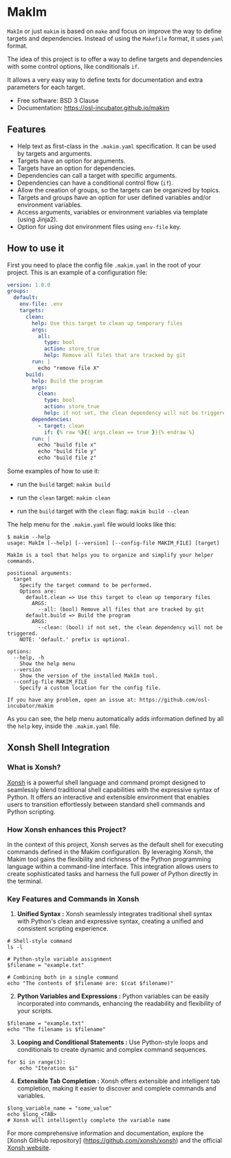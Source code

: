 # MakIm

`MakIm` or just `makim` is based on `make` and focus on improve
the way to define targets and dependencies. Instead of using the
`Makefile` format, it uses `yaml` format.

The idea of this project is to offer a way to define targets and
dependencies with some control options, like conditionals `if`.

It allows a very easy way to define texts for documentation and
extra parameters for each target.


* Free software: BSD 3 Clause
* Documentation: https://osl-incubator.github.io/makim

## Features

* Help text as first-class in the `.makim.yaml` specification. It can be used by targets and arguments.
* Targets have an option for arguments.
* Targets have an option for dependencies.
* Dependencies can call a target with specific arguments.
* Dependencies can have a conditional control flow (`if`).
* Allow the creation of groups, so the targets can be organized by topics.
* Targets and groups have an option for user defined variables and/or environment variables.
* Access arguments, variables or environment variables via template (using Jinja2).
* Option for using dot environment files using `env-file` key.

## How to use it

First you need to place the config file `.makim.yaml` in the root of your project.
This is an example of a configuration file:

```yaml
version: 1.0.0
groups:
  default:
    env-file: .env
    targets:
      clean:
        help: Use this target to clean up temporary files
        args:
          all:
            type: bool
            action: store_true
            help: Remove all files that are tracked by git
        run: |
          echo "remove file X"
      build:
        help: Build the program
        args:
          clean:
            type: bool
            action: store_true
            help: if not set, the clean dependency will not be triggered.
        dependencies:
          - target: clean
            if: {% raw %}{{ args.clean == true }}{% endraw %}
        run: |
          echo "build file x"
          echo "build file y"
          echo "build file z"
```

Some examples of how to use it:

* run the `build` target:
  `makim build`

* run the `clean` target:
  `makim clean`

* run the `build` target with the `clean` flag:
  `makim build --clean`


The help menu for the `.makim.yaml` file would looks like this:

```
$ makim --help
usage: MakIm [--help] [--version] [--config-file MAKIM_FILE] [target]

MakIm is a tool that helps you to organize and simplify your helper commands.

positional arguments:
  target
    Specify the target command to be performed.
    Options are:
      default.clean => Use this target to clean up temporary files
        ARGS:
          --all: (bool) Remove all files that are tracked by git
      default.build => Build the program
        ARGS:
          --clean: (bool) if not set, the clean dependency will not be triggered.
    NOTE: 'default.' prefix is optional.

options:
  --help, -h
    Show the help menu
  --version
    Show the version of the installed MakIm tool.
  --config-file MAKIM_FILE
    Specify a custom location for the config file.

If you have any problem, open an issue at: https://github.com/osl-incubator/makim
```

As you can see, the help menu automatically adds information defined by all
the `help` key, inside the `.makim.yaml` file.

## Xonsh Shell Integration

### What is Xonsh?
[Xonsh](https://xon.sh/) is a powerful shell language and command prompt designed to
seamlessly blend traditional shell capabilities with the expressive syntax of Python.
  It offers an interactive and extensible environment that enables users to transition 
  effortlessly between standard shell commands and Python scripting.

### How Xonsh enhances this Project?
In the context of this project, Xonsh serves as the default shell for executing commands 
defined in the Makim configuration. By leveraging Xonsh, the Makim tool gains the flexibility 
and richness of the Python programming language within a command-line interface. This integration 
allows users to create sophisticated tasks and harness the full power of Python directly 
in the terminal.

### Key Features and Commands in Xonsh
1. **Unified Syntax :** Xonsh seamlessly integrates traditional shell syntax with Python's 
clean and expressive syntax, creating a unified and consistent scripting experience.
```
# Shell-style command
ls -l

# Python-style variable assignment
$filename = "example.txt"

# Combining both in a single command
echo "The contents of $filename are: $(cat $filename)"
```

2. **Python Variables and Expressions :** Python variables can be easily incorporated into 
commands, enhancing the readability and flexibility of your scripts.
```
$filename = "example.txt"
echo "The filename is $filename"
```

3. **Looping and Conditional Statements :** Use Python-style loops and conditionals to create 
dynamic and complex command sequences.
```
for $i in range(3):
    echo "Iteration $i"
```

4. **Extensible Tab Completion :** Xonsh offers extensible and intelligent tab completion, 
making it easier to discover and complete commands and variables.
```
$long_variable_name = "some_value"
echo $long_<TAB>
# Xonsh will intelligently complete the variable name
```

For more comprehensive information and documentation, explore the [Xonsh GitHub repository]
(https://github.com/xonsh/xonsh) and the official [Xonsh website](https://xon.sh/).
